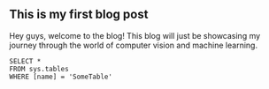 ## This is my first blog post

Hey guys, welcome to the blog! This blog will just be showcasing my journey through the world of computer vision and machine learning.

 ```tsql
 SELECT *
 FROM sys.tables
 WHERE [name] = 'SomeTable'
 ```
